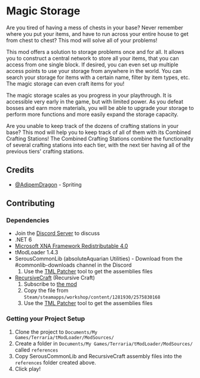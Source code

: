 # Magic Storage

Are you tired of having a mess of chests in your base? Never remember where you put your items, and have to run across your entire house to get from chest to chest? This mod will solve all of your problems!

This mod offers a solution to storage problems once and for all. It allows you to construct a central network to store all your items, that you can access from one single block. If desired, you can even set up multiple access points to use your storage from anywhere in the world. You can search your storage for items with a certain name, filter by item types, etc. The magic storage can even craft items for you!

The magic storage scales as you progress in your playthrough. It is accessible very early in the game, but with limited power. As you defeat bosses and earn more materials, you will be able to upgrade your storage to perform more functions and more easily expand the storage capacity.

Are you unable to keep track of the dozens of crafting stations in your base? This mod will help you to keep track of all of them with its Combined Crafting Stations! The Combined Crafting Stations combine the functionality of several crafting stations into each tier, with the next tier having all of the previous tiers' crafting stations.

## Credits
 * [@AdipemDragon](https://forums.terraria.org/index.php?members/adipemdragon.2930/) - Spriting

## Contributing

### Dependencies
* Join the [Discord Server](https://discord.gg/FemPG7eev4) to discuss
* .NET 6
* [Microsoft XNA Framework Redistributable 4.0](https://www.microsoft.com/en-us/download/details.aspx?id=20914)
* tModLoader 1.4.3
* SerousCommonLib (absoluteAquarian Utilities) - Download from the #commonlib-downloads channel in the Discord
	1. Use the [TML Patcher](https://www.nuget.org/packages/Tomat.TML.Patcher/) tool to get the assemblies files 
* [RecursiveCraft](https://steamcommunity.com/sharedfiles/filedetails/?id=2575830168) (Recursive Craft) 
	1. Subscribe to [the mod](https://steamcommunity.com/sharedfiles/filedetails/?id=2575830168)
	2. Copy the file from `Steam/steamapps/workshop/content/1281930/2575830168`
	3. Use the [TML Patcher](https://www.nuget.org/packages/Tomat.TML.Patcher/) tool to get the assemblies files 

### Getting your Project Setup
1. Clone the project to `Documents/My Games/Terraria/tModLoader/ModSources/`
2. Create a folder in `Documents/My Games/Terraria/tModLoader/ModSources/` called `references`
3. Copy SerousCommonLib and RecursiveCraft assembly files into the `references` folder created above.
4. Click play!
